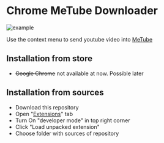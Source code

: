 
Chrome MeTube Downloader
=======

![example]()

Use the context menu to send youtube video into [MeTube](https://github.com/alexta69/metube)

Installation from store
-----

- ~~Google Chrome~~ not available at now. Possible later

Installation from sources
-----
- Download this repository
- Open "[Extensions](chrome://extensions/)" tab
- Turn On "developer mode" in top right corner
- Click "Load unpacked extension"
- Choose folder with sources of repository



